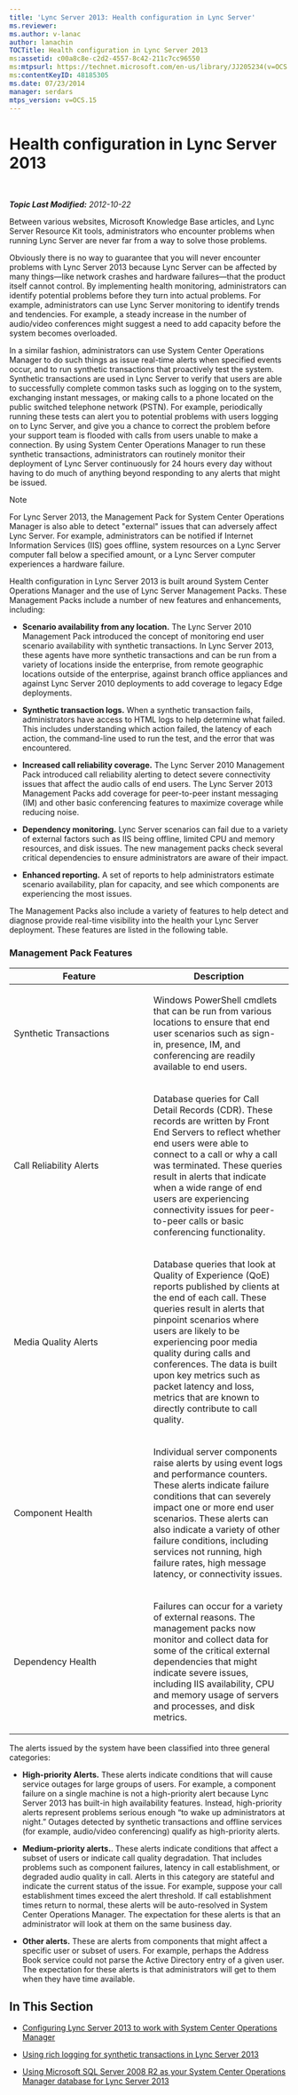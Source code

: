```yaml
---
title: 'Lync Server 2013: Health configuration in Lync Server'
ms.reviewer: 
ms.author: v-lanac
author: lanachin
TOCTitle: Health configuration in Lync Server 2013
ms:assetid: c00a8c8e-c2d2-4557-8c42-211c7cc96550
ms:mtpsurl: https://technet.microsoft.com/en-us/library/JJ205234(v=OCS.15)
ms:contentKeyID: 48185305
ms.date: 07/23/2014
manager: serdars
mtps_version: v=OCS.15
---
```


<div data-xmlns="http://www.w3.org/1999/xhtml">

<div class="topic" data-xmlns="http://www.w3.org/1999/xhtml" data-msxsl="urn:schemas-microsoft-com:xslt" data-cs="http://msdn.microsoft.com/en-us/">

<div data-asp="http://msdn2.microsoft.com/asp">

# Health configuration in Lync Server 2013

</div>

<div id="mainSection">

<div id="mainBody">

<span> </span>

_**Topic Last Modified:** 2012-10-22_

Between various websites, Microsoft Knowledge Base articles, and Lync Server Resource Kit tools, administrators who encounter problems when running Lync Server are never far from a way to solve those problems.

Obviously there is no way to guarantee that you will never encounter problems with Lync Server 2013 because Lync Server can be affected by many things—like network crashes and hardware failures—that the product itself cannot control. By implementing health monitoring, administrators can identify potential problems before they turn into actual problems. For example, administrators can use Lync Server monitoring to identify trends and tendencies. For example, a steady increase in the number of audio/video conferences might suggest a need to add capacity before the system becomes overloaded.

In a similar fashion, administrators can use System Center Operations Manager to do such things as issue real-time alerts when specified events occur, and to run synthetic transactions that proactively test the system. Synthetic transactions are used in Lync Server to verify that users are able to successfully complete common tasks such as logging on to the system, exchanging instant messages, or making calls to a phone located on the public switched telephone network (PSTN). For example, periodically running these tests can alert you to potential problems with users logging on to Lync Server, and give you a chance to correct the problem before your support team is flooded with calls from users unable to make a connection. By using System Center Operations Manager to run these synthetic transactions, administrators can routinely monitor their deployment of Lync Server continuously for 24 hours every day without having to do much of anything beyond responding to any alerts that might be issued.

<div>


> [!NOTE]  
> For Lync Server 2013, the Management Pack for System Center Operations Manager is also able to detect "external" issues that can adversely affect Lync Server. For example, administrators can be notified if Internet Information Services (IIS) goes offline, system resources on a Lync Server computer fall below a specified amount, or a Lync Server computer experiences a hardware failure.



</div>

Health configuration in Lync Server 2013 is built around System Center Operations Manager and the use of Lync Server Management Packs. These Management Packs include a number of new features and enhancements, including:

  - **Scenario availability from any location.** The Lync Server 2010 Management Pack introduced the concept of monitoring end user scenario availability with synthetic transactions. In Lync Server 2013, these agents have more synthetic transactions and can be run from a variety of locations inside the enterprise, from remote geographic locations outside of the enterprise, against branch office appliances and against Lync Server 2010 deployments to add coverage to legacy Edge deployments.

  - **Synthetic transaction logs.** When a synthetic transaction fails, administrators have access to HTML logs to help determine what failed. This includes understanding which action failed, the latency of each action, the command-line used to run the test, and the error that was encountered.

  - **Increased call reliability coverage.** The Lync Server 2010 Management Pack introduced call reliability alerting to detect severe connectivity issues that affect the audio calls of end users. The Lync Server 2013 Management Packs add coverage for peer-to-peer instant messaging (IM) and other basic conferencing features to maximize coverage while reducing noise.

  - **Dependency monitoring.** Lync Server scenarios can fail due to a variety of external factors such as IIS being offline, limited CPU and memory resources, and disk issues. The new management packs check several critical dependencies to ensure administrators are aware of their impact.

  - **Enhanced reporting.** A set of reports to help administrators estimate scenario availability, plan for capacity, and see which components are experiencing the most issues.

The Management Packs also include a variety of features to help detect and diagnose provide real-time visibility into the health your Lync Server deployment. These features are listed in the following table.

### Management Pack Features

<table>
<colgroup>
<col style="width: 50%" />
<col style="width: 50%" />
</colgroup>
<thead>
<tr class="header">
<th>Feature</th>
<th>Description</th>
</tr>
</thead>
<tbody>
<tr class="odd">
<td><p>Synthetic Transactions</p></td>
<td><p>Windows PowerShell cmdlets that can be run from various locations to ensure that end user scenarios such as sign-in, presence, IM, and conferencing are readily available to end users.</p></td>
</tr>
<tr class="even">
<td><p>Call Reliability Alerts</p></td>
<td><p>Database queries for Call Detail Records (CDR). These records are written by Front End Servers to reflect whether end users were able to connect to a call or why a call was terminated. These queries result in alerts that indicate when a wide range of end users are experiencing connectivity issues for peer-to-peer calls or basic conferencing functionality.</p></td>
</tr>
<tr class="odd">
<td><p>Media Quality Alerts</p></td>
<td><p>Database queries that look at Quality of Experience (QoE) reports published by clients at the end of each call. These queries result in alerts that pinpoint scenarios where users are likely to be experiencing poor media quality during calls and conferences. The data is built upon key metrics such as packet latency and loss, metrics that are known to directly contribute to call quality.</p></td>
</tr>
<tr class="even">
<td><p>Component Health</p></td>
<td><p>Individual server components raise alerts by using event logs and performance counters. These alerts indicate failure conditions that can severely impact one or more end user scenarios. These alerts can also indicate a variety of other failure conditions, including services not running, high failure rates, high message latency, or connectivity issues.</p></td>
</tr>
<tr class="odd">
<td><p>Dependency Health</p></td>
<td><p>Failures can occur for a variety of external reasons. The management packs now monitor and collect data for some of the critical external dependencies that might indicate severe issues, including IIS availability, CPU and memory usage of servers and processes, and disk metrics.</p></td>
</tr>
</tbody>
</table>


The alerts issued by the system have been classified into three general categories:

  - **High-priority Alerts.** These alerts indicate conditions that will cause service outages for large groups of users. For example, a component failure on a single machine is not a high-priority alert because Lync Server 2013 has built-in high availability features. Instead, high-priority alerts represent problems serious enough “to wake up administrators at night.” Outages detected by synthetic transactions and offline services (for example, audio/video conferencing) qualify as high-priority alerts.

  - **Medium-priority alerts.**. These alerts indicate conditions that affect a subset of users or indicate call quality degradation. That includes problems such as component failures, latency in call establishment, or degraded audio quality in call. Alerts in this category are stateful and indicate the current status of the issue. For example, suppose your call establishment times exceed the alert threshold. If call establishment times return to normal, these alerts will be auto-resolved in System Center Operations Manager. The expectation for these alerts is that an administrator will look at them on the same business day.

  - **Other alerts.** These are alerts from components that might affect a specific user or subset of users. For example, perhaps the Address Book service could not parse the Active Directory entry of a given user. The expectation for these alerts is that administrators will get to them when they have time available.

<div>

## In This Section

  - [Configuring Lync Server 2013 to work with System Center Operations Manager](lync-server-2013-configuring-lync-server-to-work-with-system-center-operations-manager.md)

  - [Using rich logging for synthetic transactions in Lync Server 2013](lync-server-2013-using-rich-logging-for-synthetic-transactions.md)

  - [Using Microsoft SQL Server 2008 R2 as your System Center Operations Manager database for Lync Server 2013](lync-server-2013-using-microsoft-sql-server-2008-r2-as-your-system-center-operations-manager-database.md)

</div>

</div>

<span> </span>

</div>

</div>

</div>

